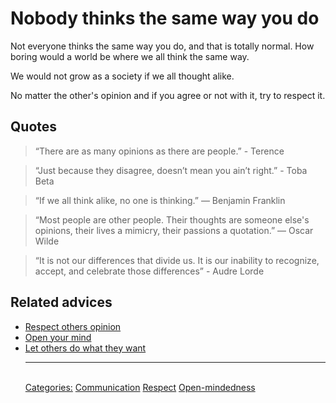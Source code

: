 # Nobody thinks the same way you do

Not everyone thinks the same way you do, and that is totally normal. How boring would a world be where we all think the same way.

We would not grow as a society if we all thought alike.

No matter the other's opinion and if you agree or not with it, try to respect it.

## Quotes

> “There are as many opinions as there are people.” - Terence

> “Just because they disagree, doesn’t mean you ain’t right.” - Toba Beta

> “If we all think alike, no one is thinking.” ― Benjamin Franklin

> “Most people are other people. Their thoughts are someone else's opinions, their lives a mimicry, their passions a quotation.” ― Oscar Wilde

> “It is not our differences that divide us. It is our inability to recognize, accept, and celebrate those differences” - Audre Lorde

## Related advices

- [Respect others opinion](../Respect%20others%20opinion/index.md)
- [Open your mind](../Open%20your%20mind/index.md)
- [Let others do what they want](../Let%20others%20do%20what%20they%20want/index.md)<hr/><br/>[Categories:](../Categories/index.md) [Communication](../Categories/Communication.md) [Respect](../Categories/Respect.md) [Open-mindedness](../Categories/Open-mindedness.md)